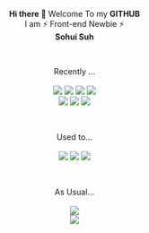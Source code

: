 <p align="center">
  <b>Hi there 👋</b>
  Welcome To my <b>GITHUB</b>
<br/>
  I am ⚡️ Front-end Newbie ⚡️  
  <br/>
  <b>Sohui Suh</b>
</p>
<br/>
<p align="center">Recently ...<br/><br/>
  <img  src="https://img.shields.io/badge/JavaScript-F7DF1E?style=flat&logo=JavaScript&logoColor=black"/>
  <img  src="https://img.shields.io/badge/HTML-E34F26?style=flat&logo=HTML5&logoColor=white"/>
  <img  src="https://img.shields.io/badge/CSS-1572B6?style=flat&logo=CSS3&logoColor=white"/>
  <img src="https://img.shields.io/badge/Sass-CC6699?style=flat&logo=Sass&logoColor=white"/>
  <br/>
  <img  src="https://img.shields.io/badge/React-3A3A42?style=flat&logo=React&logoColor=61DAFB"/>
  <img src="https://img.shields.io/badge/Node.js-339933?style=flat&logo=Node.js&logoColor=black"/>
  <img src="http://mazassumnida.wtf/api/mini/generate_badge?boj=greenish0902"/>
</p>
<br/>
<p align="center">Used to...<br/><br/>
  <img src="https://img.shields.io/badge/Python-3776AB?style=flat&logo=Python&logoColor=white"/>
  <img src="https://img.shields.io/badge/C++-00599C?style=flat&logo=C%2B%2B&logoColor=white"/>
  <img src="https://img.shields.io/badge/R-276DC3?style=flat&logo=R&logoColor=white"/>
</p>
<br/>
<p align="center">
  As Usual...
  <br/>
  <br/>
  <img src="http://mazandi.herokuapp.com/api?handle=greenish0902&theme=cold"/>
  <br/>
  <img src="https://velog-readme-stats.vercel.app/api?name=greenish0902"/>
</p>

<!--
**greenish0902/greenish0902** is a ✨ _special_ ✨ repository because its `README.md` (this file) appears on your GitHub profile.

Here are some ideas to get you started:

- 🔭 I’m currently working on ...
- 🌱 I’m currently learning ...
- 👯 I’m looking to collaborate on ...
- 🤔 I’m looking for help with ...
- 💬 Ask me about ...
- 📫 How to reach me: ...
- 😄 Pronouns: ...
- ⚡ Fun fact: ...
-->
